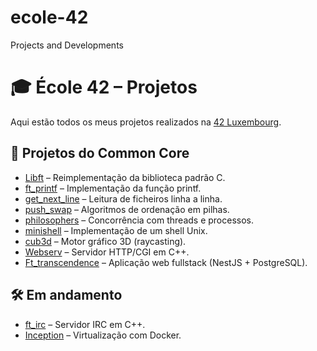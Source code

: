 # ecole-42
Projects and Developments
# 🎓 École 42 – Projetos

Aqui estão todos os meus projetos realizados na [42 Luxembourg](https://42luxembourg.lu).

## 🚀 Projetos do Common Core

- [Libft](https://github.com/seuusuario/libft) – Reimplementação da biblioteca padrão C.  
- [ft_printf](https://github.com/seuusuario/ft_printf) – Implementação da função printf.  
- [get_next_line](https://github.com/seuusuario/get_next_line) – Leitura de ficheiros linha a linha.  
- [push_swap](https://github.com/seuusuario/push_swap) – Algoritmos de ordenação em pilhas.  
- [philosophers](https://github.com/seuusuario/philosophers) – Concorrência com threads e processos.  
- [minishell](https://github.com/seuusuario/minishell) – Implementação de um shell Unix.  
- [cub3d](https://github.com/seuusuario/cub3d) – Motor gráfico 3D (raycasting).  
- [Webserv](https://github.com/seuusuario/webserv) – Servidor HTTP/CGI em C++.  
- [Ft_transcendence](https://github.com/seuusuario/ft_transcendence) – Aplicação web fullstack (NestJS + PostgreSQL).  

## 🛠️ Em andamento
- [ft_irc](https://github.com/seuusuario/ft_irc) – Servidor IRC em C++.  
- [Inception](https://github.com/seuusuario/inception) – Virtualização com Docker.  
